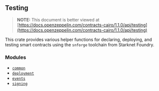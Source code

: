 ## Testing

> **NOTE:** This document is better viewed at [https://docs.openzeppelin.com/contracts-cairo/1.1.0/api/testing](https://docs.openzeppelin.com/contracts-cairo/1.1.0/api/testing)

This crate provides various helper functions for declaring, deploying,
and testing smart contracts using the `snforge` toolchain from Starknet Foundry.

### Modules

- [`common`](https://docs.openzeppelin.com/contracts-cairo/1.1.0/api/testing#testing-common)
- [`deployment`](https://docs.openzeppelin.com/contracts-cairo/1.1.0/api/testing#testing-deployment)
- [`events`](https://docs.openzeppelin.com/contracts-cairo/1.1.0/api/testing#testing-events)
- [`signing`](https://docs.openzeppelin.com/contracts-cairo/1.1.0/api/testing#testing-signing)
